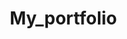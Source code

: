 # My_portfolio
<!DOCTYPE html>
<html lang="en">
<head>
    <meta charset="UTF-8">
    <meta name="viewport" content="width=device-width, initial-scale=1.0">
    <title>Jaya Sruthi Koppada - Portfolio</title>
    <style>
        * {
            box-sizing: border-box;
            margin: 0;
            padding: 0;
        }

        body {
            font-family: 'Times New Roman', sans-serif;
            background-color: #1b1b2f; /* Modern dark theme */
            color: #e0e0e0;
            line-height: 1.7;
        }

        header {
            text-align: center;
            padding: 30px;
            background-color: #162447;
            border-bottom: 1px solid #1f4068;
        }

        header h1 {
            font-size: 2.9em;
            color: #ffbe33;
        }

        header p {
            font-size: 1.2em;
            color: #a3d8f4;
        }

        .content {
            padding: 25px;
        }

        .section {
            margin-bottom: 50px;
            background: #1f4068;
            padding: 20px;
            border-radius: 10px;
            box-shadow: 0 4px 8px rgba(0, 0, 0, 0.5);
        }

        .section h2 {
            text-align: center;
            color: #ffbe33;
            margin-bottom: 20px;
        }

        .about-me {
            display: flex;
            align-items: center;
            justify-content: space-between;
        }

        .about-me img {
    width: 300px;
    height: 300px;
    border-radius: 0.5%;
    border: 1px solid white;
    object-fit: cover;
    <! --animation: swing 8s infinite ease-in-out; -->
    margin-top: -50px; /* Adjust the value as needed */
}


        .skills {
            display: grid;
            grid-template-columns: repeat(4, 1fr);
            gap: 10px;
        }

        .skill {
            background: #162447;
            padding: 20px;
            border-radius: 5px;
            text-align: center;
            border: 2px solid #1f4068;
            box-shadow: 0 4px 8px rgba(0, 0, 0, 0.5);
        }

        .slideshow-container {
            position: relative;
            max-width: 90%;
            margin: auto;
            overflow: hidden;
            border-radius: 10px;
        }

        .slide {
            display: none;
            text-align: center;
        }

        .slide img {
            width: 50%;
            height: auto;
            border-radius: 5px;
        }

        .prev, .next {
            cursor: pointer;
            position: absolute;
            top: 50%;
            width: auto;
            padding: 10px;
            margin-top: -22px;
            color: #ffffff;
            font-weight: bold;
            font-size: 18px;
            background-color: rgba(0, 0, 0, 0.5);
            border-radius: 0 3px 3px 0;
            user-select: none;
            transform: translateY(-50%);
        }

        .next {
            right: 0;
            border-radius: 3px 0 0 3px;
        }

        .prev {
            left: 0;
            border-radius: 3px 0 0 3px;
        }

        .dots {
            text-align: center;
            margin-top: 10px;
        }

        .dot {
            cursor: pointer;
            height: 15px;
            width: 15px;
            margin: 0 2px;
            background-color: #bbb;
            border-radius: 50%;
            display: inline-block;
            transition: background-color 0.6s ease;
        }

        .active, .dot:hover {
            background-color: #717171;
        }

        .contact-icons {
            display: flex;
            justify-content: center;
            gap: 20px;
            margin-top: 20px;
        }

        .contact-icons a {
            color: #a3d8f4;
            text-decoration: none;
            font-size: 2em;
        }

        .contact-icons a:hover {
            color: #e43f5a;
        }
        
			
        footer {
            text-align: center;
            padding: 15px;
            background-color: #1f4068;
            color: #ffffff;
        }

        footer a {
            color: #a3d8f4;
            text-decoration: none;
        }

        /* Animation Keyframes */
        @keyframes swing {
            0% {
                transform: rotate(5deg);
            }
            50% {
                transform: rotate(-5deg);
            }
            100% {
                transform: rotate(5deg);
            }
        }

    </style>
	
</head>
<body>

<header>
    <h1>Jaya Sruthi Koppada</h1>
    <p>Bioinformatician | Data Scientist | Research Enthusiast</p>
</header>

<div class="content">
    <div class="section about-me">
        <div>
            <h2>About Me</h2>
            <p>Hi, I'm Jaya Sruthi Koppada, You can call me Jaya, /ˈjīə/. I recently finished my Masters in Bioinformatics from Indiana University(December 2024), boasting a strong GPA of 3.7/4.0. I am a Bioinformatician with expertise in next-generation sequencing, data analysis, and bioinformatics workflows. I have two years experience as a Research Associate focused in developing pipeline in applying NGS to Early Onset Alzheimer's disease patients dataset. </p>
      <p> In addition, my role as a Teaching Assistant enabled me to refine my ability to communicate complex concepts effectively, particularly in Clinical Decision Support Systems and Electronic Health Records. With a dual background in bioinformatics and chemistry, I bring a multidisciplinary approach to solving biological challenges. I have contributed to several academic projects, including genome assembly, pathway enrichment analysis, and applying machine learning to biological datasets. My technical expertise spans Python, R, MySQL, and workflow automation tools like Snakemake, which I leverage to streamline data analysis pipelines. Proficient in data visualization, I excel at presenting insights using Matplotlib, ggplot2, and Tableau, ensuring that complex data becomes actionable and understandable.</p>
        <p>Driven by curiosity and a passion for discovery, I aim to bridge the gap between biological research and computational innovation. My focus lies in leveraging data-driven approaches to advance personalized medicine and uncover new insights into disease mechanisms. I am committed to continuous learning and thrive in collaborative environments that challenge me to grow professionally and intellectually.</p>
        </div>
        <img src="https://i.postimg.cc/Y24nCs4p/IMG-9182.jpg" alt="Jaya Sruthi Koppada">
    </div>

      <div class="section">
        <h2>Technical Skills</h2>
        <div class="skill-category">
            <h3>Programming Languages</h3>
            <div class="skills">
                <div class="skill">
                 
                    Python
                </div>
                <div class="skill">
                    R
                </div>
                <div class="skill">
                    MySQL
                </div>
            </div>
        </div>
<h3>Data Visualizations</h3>
            <div class="skills">
                <div class="skill">
                 
                    Power BI
                </div>
                <div class="skill">
                    Tableau
                </div>
        </div>
			  <div class="skill-category">
            <h3>Web Technologies</h3>
            <div class="skills">
                <div class="skill">
                   
                    HTML
                </div>
                <div class="skill">
                  
                    CSS
                </div>
            </div>
        </div>

        <div class="skill-category">
            <h3>Databases</h3>
            <div class="skills">
                <div class="skill">
                    BLAST
                </div>
                <div class="skill">
                 
                    GenBank
                </div>
                <div class="skill">

                    Cytoscape
                </div>
                <div class="skill">
                  
                    GWAS Catalog
                </div>
            </div>
        </div>

        <div class="skill-category">
            <h3>Other Skills</h3>
            <div class="skills">
                <div class="skill">
                    
                    Windows
                </div>
                <div class="skill">
                    Unix/Linux
                </div>
                <div class="skill">
                   
                    Machine Learning
                </div>
            </div>
        </div>
    </div>

    <div class="section">
        <h2>Certificates & Licenses</h2>
        <div class="slideshow-container">
            <div class="slide">
                <img src="https://i.postimg.cc/jSXFhHXC/2024-hipaa-privacy-and-security-jaya-sruthi-koppada-1-page-0001.jpg" alt="HIPAA Certificate">
            </div>
            <div class="slide">
                <img src="https://i.postimg.cc/sXSPTyrK/citi-Completion-Certificate-12905003-60307208-1-page-0001.jpg" alt="CITI Program Certificate 1">
            </div>
            <div class="slide">
                <img src="https://i.postimg.cc/ncV7DqC3/citi-Completion-Certificate-12905003-60307210-2-page-0001.jpg" alt="CITI Program Certificate 2">
            </div>
            <div class="slide">
                <img src="https://i.postimg.cc/tJvgPZMc/citi-Completion-Certificate-12905003-60307209-page-0001.jpg" alt="CITI Program Certificate 3">
            </div>

            <a class="prev" onclick="changeSlide(-1)">&#10094;</a>
            <a class="next" onclick="changeSlide(1)">&#10095;</a>
        </div>
        <div class="dots">
            <span class="dot" onclick="currentSlide(1)"></span>
            <span class="dot" onclick="currentSlide(2)"></span>
            <span class="dot" onclick="currentSlide(3)"></span>
            <span class="dot" onclick="currentSlide(4)"></span>
        </div>
    </div>
    </div>
</div>
    <div class="section">
        <h2>Let's connect :)</h2>
        <p>Email: sruthikoppada@gmail.com</p>
        <p>Phone: +1 (317) 912-8735</p>
        <p><a href="https://linkedin.com/in/jaya-sruthi-koppada">LinkedIn</a></p>
        <p><a href="https://github.com/jaya-sruthi-koppada">GitHub</a></p>
    </div>
</div>
<footer>
    <p>&copy; 2024 Jaya Sruthi Koppada. All Rights Reserved.</p>
</footer>

<script src="https://kit.fontawesome.com/a076d05399.js" crossorigin="anonymous"></script>
<script>
    let slideIndex = 1;
    showSlides(slideIndex);

    function changeSlide(n) {
        showSlides(slideIndex += n);
    }

    function currentSlide(n) {
        showSlides(slideIndex = n);
    }

    function showSlides(n) {
        let i;
        const slides = document.getElementsByClassName("slide");
        const dots = document.getElementsByClassName("dot");
        if (n > slides.length) {slideIndex = 1}
        if (n < 1) {slideIndex = slides.length}
        for (i = 0; i < slides.length; i++) {
            slides[i].style.display = "none";
        }
        for (i = 0; i < dots.length; i++) {
            dots[i].className = dots[i].className.replace(" active", "");
        }
        slides[slideIndex-1].style.display = "block";
        dots[slideIndex-1].className += " active";
    }

</script>

</body>
</html>


